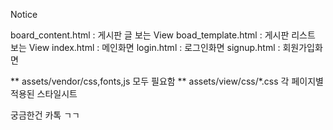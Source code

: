 Notice

board_content.html : 게시판 글 보는 View 
boad_template.html : 게시판 리스트 보는 View
index.html : 메인화면
login.html : 로그인화면
signup.html : 회원가입화면


** assets/vendor/css,fonts,js 모두 필요함
** assets/view/css/*.css 각 페이지별 적용된 스타일시트

궁금한건 카톡 ㄱㄱ
